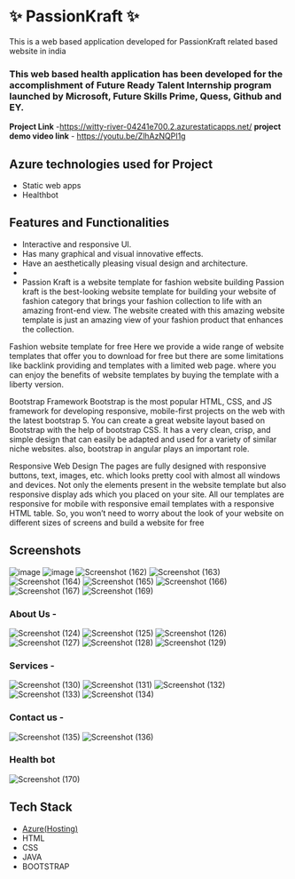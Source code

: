 # ✨  PassionKraft ✨

This is a web based application developed for PassionKraft related based website in india

### This web based health application has been developed for the accomplishment of Future Ready Talent Internship program launched by Microsoft, Future Skills Prime, Quess, Github and EY.


**Project Link** -https://witty-river-04241e700.2.azurestaticapps.net/
**project demo video link** - https://youtu.be/ZlhAzNQPI1g

## Azure technologies used for Project

- Static web apps
- Healthbot

## Features and Functionalities 

- Interactive and responsive UI.
- Has many graphical and visual innovative effects.
- Have an aesthetically pleasing visual design and architecture.
- 
- Passion Kraft is a website template for fashion website building
Passion kraft is the best-looking website template for building your website of fashion category that brings your fashion collection to life with an amazing front-end view. The website created with this amazing website template is just an amazing view of your fashion product that enhances the collection.

Fashion website template for free
Here we provide a wide range of website templates that offer you to download for free but there are some limitations like backlink providing and templates with a limited web page. where you can enjoy the benefits of website templates by buying the template with a liberty version.

Bootstrap Framework
Bootstrap is the most popular HTML, CSS, and JS framework for developing responsive, mobile-first projects on the web with the latest bootstrap 5. You can create a great website layout based on Bootstrap with the help of bootstrap CSS. It has a very clean, crisp, and simple design that can easily be adapted and used for a variety of similar niche websites. also, bootstrap in angular plays an important role.

Responsive Web Design
The pages are fully designed with responsive buttons, text, images, etc. which looks pretty cool with almost all windows and devices. Not only the elements present in the website template but also responsive display ads which you placed on your site. All our templates are responsive for mobile with responsive email templates with a responsive HTML table. So, you won’t need to worry about the look of your website on different sizes of screens and build a website for free 

## Screenshots

![image](https://user-images.githubusercontent.com/117732273/211794239-4d54cc72-1662-4892-8891-90354f9677d1.png)
![image](https://user-images.githubusercontent.com/117732273/211794101-db221e03-e43a-4550-820f-4eacae569c56.png)
![Screenshot (162)](https://user-images.githubusercontent.com/117732273/204803455-75da7bfb-2f87-4207-9875-5941eea798a9.png)
![Screenshot (163)](https://user-images.githubusercontent.com/117732273/204803503-5e4723ff-ccbd-4789-a976-b88b41d4ce83.png)
![Screenshot (164)](https://user-images.githubusercontent.com/117732273/204803556-08fe0333-778e-4c7d-94d5-f9030d52d2c1.png)
![Screenshot (165)](https://user-images.githubusercontent.com/117732273/204803592-4659327a-eca3-46bd-9ba4-b7e4324194f0.png)
![Screenshot (166)](https://user-images.githubusercontent.com/117732273/204803630-fab20bcf-e0d5-4964-b8cb-cc8a4be5c47b.png)
![Screenshot (167)](https://user-images.githubusercontent.com/117732273/204803676-24406665-b279-4802-8985-9e42b4544a39.png)
![Screenshot (169)](https://user-images.githubusercontent.com/117732273/204803741-05462869-6072-4430-836c-5a7623862829.png)

   
### About Us -

![Screenshot (124)](https://user-images.githubusercontent.com/117732273/204775272-831aa872-4398-4502-af3f-660abf8b3ad0.png)
![Screenshot (125)](https://user-images.githubusercontent.com/117732273/204775292-b2eac8e3-daa9-4dae-8762-9664ad061a6c.png)
![Screenshot (126)](https://user-images.githubusercontent.com/117732273/204775317-d2736b6c-1f66-4965-b39d-0a0b29a888c0.png)
![Screenshot (127)](https://user-images.githubusercontent.com/117732273/204775474-01d59d00-d70b-47ce-83ed-65090c5ca6bb.png)
![Screenshot (128)](https://user-images.githubusercontent.com/117732273/204775509-355a6936-eebf-46e5-922c-c2523a5f18a3.png)
![Screenshot (129)](https://user-images.githubusercontent.com/117732273/204775541-e3c0aacc-b250-46b5-a480-0f2b8bfd454d.png)


### Services -

![Screenshot (130)](https://user-images.githubusercontent.com/117732273/204775731-c001e415-94ac-4e30-939c-0588fa789564.png)
![Screenshot (131)](https://user-images.githubusercontent.com/117732273/204775763-9ba80e6f-8710-4b5d-b31d-8de5668b0f9a.png)
![Screenshot (132)](https://user-images.githubusercontent.com/117732273/204775806-b2e72b77-322a-41e7-8ed4-e0ae9dfa6b78.png)
![Screenshot (133)](https://user-images.githubusercontent.com/117732273/204775828-63598acb-643f-447e-b3af-0e13ce755629.png)
![Screenshot (134)](https://user-images.githubusercontent.com/117732273/204775850-96f75021-ea3d-4fa7-966b-a5d34dc5732a.png)



### Contact us -

![Screenshot (135)](https://user-images.githubusercontent.com/117732273/204775952-b69b298d-c2f7-448b-a45b-86c8c0dacce8.png)
![Screenshot (136)](https://user-images.githubusercontent.com/117732273/204775979-8415ed94-69e7-4aa1-bc51-27a594602f36.png)


### Health bot

![Screenshot (170)](https://user-images.githubusercontent.com/117732273/204803938-c256ad3e-12bc-457e-a01e-657785677196.png)


## Tech Stack 

- [Azure(Hosting)](https://azure.microsoft.com/en-in/features/azure-portal/)
- HTML
- CSS
- JAVA
- BOOTSTRAP
